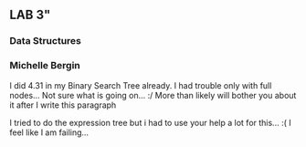 ## LAB 3" ##

### Data Structures ###

### Michelle Bergin ###

I did 4.31 in my Binary Search Tree already. I had trouble only with full nodes... Not sure what is going on... :/ More than likely will bother you about it after I write this paragraph

I tried to do the expression tree but i had to use your help a lot for this... :( I feel like I am failing...
